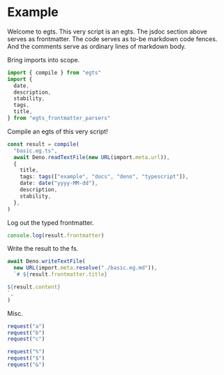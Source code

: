 # Example

Welcome to egts. This very script is an egts. The jsdoc section above serves as
frontmatter. The code serves as to-be markdown code fences. And the comments
serve as ordinary lines of markdown body.

Bring imports into scope.

```ts
import { compile } from "egts"
import {
  date,
  description,
  stability,
  tags,
  title,
} from "egts_frontmatter_parsers"
```

Compile an egts of this very script!

```ts
const result = compile(
  "basic.eg.ts",
  await Deno.readTextFile(new URL(import.meta.url)),
  {
    title,
    tags: tags(["example", "docs", "deno", "typescript"]),
    date: date("yyyy-MM-dd"),
    description,
    stability,
  },
)
```

Log out the typed frontmatter.

```ts
console.log(result.frontmatter)
```

Write the result to the fs.

```ts
await Deno.writeTextFile(
  new URL(import.meta.resolve("./basic.eg.md")),
  `# ${result.frontmatter.title}

${result.content}
`,
)
```

Misc.

```ts
request("a")
request("b")
request("c")

request("%")
request("$")
request("&")
```

